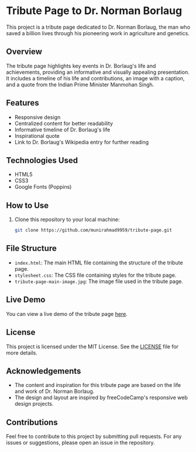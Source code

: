 # Tribute Page to Dr. Norman Borlaug

This project is a tribute page dedicated to Dr. Norman Borlaug, the man who saved a billion lives through his pioneering work in agriculture and genetics.

## Overview

The tribute page highlights key events in Dr. Borlaug's life and achievements, providing an informative and visually appealing presentation. It includes a timeline of his life and contributions, an image with a caption, and a quote from the Indian Prime Minister Manmohan Singh.

## Features

- Responsive design
- Centralized content for better readability
- Informative timeline of Dr. Borlaug's life
- Inspirational quote
- Link to Dr. Borlaug's Wikipedia entry for further reading

## Technologies Used

- HTML5
- CSS3
- Google Fonts (Poppins)

## How to Use

1. Clone this repository to your local machine:
    ```sh
    git clone https://github.com/munirahmad9959/tribute-page.git
    ```
## File Structure

- `index.html`: The main HTML file containing the structure of the tribute page.
- `stylesheet.css`: The CSS file containing styles for the tribute page.
- `tribute-page-main-image.jpg`: The image file used in the tribute page.

## Live Demo

You can view a live demo of the tribute page [here](https://munirahmad9959.github.io/Tribute-Page/).

## License

This project is licensed under the MIT License. See the [LICENSE](LICENSE) file for more details.

## Acknowledgements

- The content and inspiration for this tribute page are based on the life and work of Dr. Norman Borlaug.
- The design and layout are inspired by freeCodeCamp's responsive web design projects.

## Contributions
Feel free to contribute to this project by submitting pull requests. For any issues or suggestions, please open an issue in the repository.
